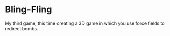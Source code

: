 # Bling-Fling
My third game, this time creating a 3D game in which you use force fields to redirect bombs.
